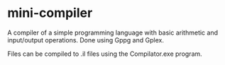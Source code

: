 # mini-compiler
A compiler of a simple programming language with basic arithmetic and input/output operations. Done using Gppg and Gplex.

Files can be compiled to .il files using the Compilator.exe program.
